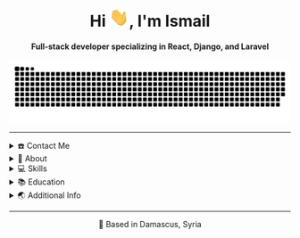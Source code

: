 <div align="center">
<h1 align="center">Hi <img width="35" src="https://github.com/1999AZZAR/1999AZZAR/blob/main/resources/img/waving.gif">, I'm Ismail</h1>
<h4 align="center">Full-stack developer specializing in React, Django, and Laravel</h4>
</div>

<div align="center">
  <a href="#">
  <img src="https://github.com/1999AZZAR/1999AZZAR/blob/main/resources/img/grid-snake.svg" alt="snake"></a>
</div>

<hr>

<details>
  <summary>☎️ Contact Me</summary>
<div>
  <samp>
    <h2 align="center">You can reach me at:</h2>
    <p align="center">
      <br>
      <a href="mailto:ismail.deeb.tp@gmail.com" target="blank"><img align="center" src="https://img.shields.io/badge/gmail-EA4335.svg?style=for-the-badge&amp;logo=gmail&amp;logoColor=white" alt="email" height="30"></a>
      <a href="tel:+963980813281" target="blank"><img align="center" src="https://img.shields.io/badge/whatsapp-4B7F1.svg?style=for-the-badge&amp;logo=whatsapp&amp;logoColor=white" alt="phone" height="30"></a>
    </p>
  </samp>
</div>
</details>

<details>
  <summary>🧮 About</summary>
<div>
<samp>
<h2 align="center">About Me</h2>
 <p align="center">
  Passionate full-stack web developer with expertise in React.js, React Native, Django, and Laravel. Skilled in Python, JavaScript, and various databases including MySQL, Oracle, and SQL Server. Dedicated to creating exceptional user experiences and delivering high-quality projects.
 </p>
</samp>
</div>
</details>

<details> 
  <summary>💻 Skills</summary>
  <div>
  <samp>
    <h2 align="center">Technical Skills</h2>
      <br>
    <p align="center">
      <strong>Frontend:</strong> React.js (Junior), React Native (Intermediate)<br>
      <strong>Backend:</strong> Django (Mid-level), Laravel (Mid-level)<br>
      <strong>Languages:</strong> Python (Basic), JavaScript (Basic), Java (Basic)<br>
      <strong>Databases:</strong> MySQL, Oracle, SQL Server<br>
      <strong>Other:</strong> Cybersecurity, Linux
    </p>
  </samp>
</div>    
</details>

<details>
  <summary>📚 Education</summary>
  <div>
  <samp>
    <h2 align="center">Education Background</h2>
    <p align="center">
      <strong>Computer Technology Institute</strong><br>
      Software Development (2022-Present)<br><br>
      <strong>Technical Support</strong><br>
      Training Course (May 2021 - August 2021)
    </p>
  </samp>
</div>
</details>

<details>
  <summary>🌏 Additional Info</summary>
  <div>
  <samp>
    <h2 align="center">Other Details</h2>
    <p align="center">
      - Military service: Completed<br>
      - Available for remote work<br>
      - Experienced working under pressure<br>
      - Languages: Arabic (Native), English (B1), German (A1)
    </p>
  </samp>
</div>
</details>

<hr>
<p align="center">📍 Based in Damascus, Syria</p>
<!--
**ismaildeeb/ismaildeeb** is a ✨ _special_ ✨ repository because its `README.md` (this file) appears on your GitHub profile.

Here are some ideas to get you started:

- 🔭 I’m currently working on ...
- 🌱 I’m currently learning ...
- 👯 I’m looking to collaborate on ...
- 🤔 I’m looking for help with ...
- 💬 Ask me about ...
- 📫 How to reach me: ...
- 😄 Pronouns: ...
- ⚡ Fun fact: ...
-->
